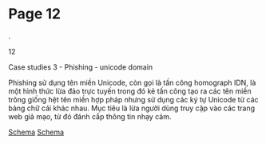 # Page 12

.

12

Case studies 3 - Phishing - unicode domain

Phishing sử dụng tên miền Unicode, còn gọi là tấn công homograph IDN, là một hình thức lừa đảo trực tuyến trong đó 
kẻ tấn công tạo ra các tên miền trông giống hệt tên miền hợp pháp nhưng sử dụng các ký tự Unicode từ các bảng chữ cái 
khác nhau. Mục tiêu là lừa người dùng truy cập vào các trang web giả mạo, từ đó đánh cắp thông tin nhạy cảm.

[Schema](page_12_img_0.png)
[Schema](page_12_img_1.png)
